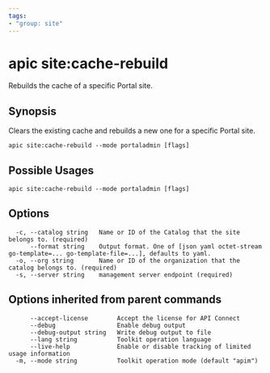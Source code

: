 ```yaml
---
tags:
- "group: site"
---
```

# apic site:cache-rebuild

Rebuilds the cache of a specific Portal site.

## Synopsis

Clears the existing cache and rebuilds a new one for a specific Portal site.

```
apic site:cache-rebuild --mode portaladmin [flags]
```

## Possible Usages

```
apic site:cache-rebuild --mode portaladmin [flags]
```

## Options

```
  -c, --catalog string   Name or ID of the Catalog that the site belongs to. (required)
      --format string    Output format. One of [json yaml octet-stream go-template=... go-template-file=...], defaults to yaml.
  -o, --org string       Name or ID of the organization that the catalog belongs to. (required)
  -s, --server string    management server endpoint (required)
```

## Options inherited from parent commands

```
      --accept-license        Accept the license for API Connect
      --debug                 Enable debug output
      --debug-output string   Write debug output to file
      --lang string           Toolkit operation language
      --live-help             Enable or disable tracking of limited usage information
  -m, --mode string           Toolkit operation mode (default "apim")
```
